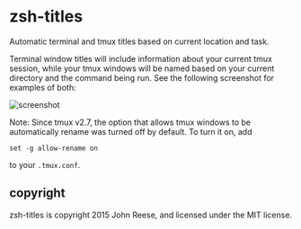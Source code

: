 # zsh-titles

Automatic terminal and tmux titles based on current location and task.

Terminal window titles will include information about your current tmux
session, while your tmux windows will be named based on your current directory
and the command being run.  See the following screenshot for examples of both:

![screenshot](https://raw.githubusercontent.com/jreese/zsh-titles/master/screenshot.png)

Note: Since tmux v2.7, the option that allows tmux windows to be automatically rename was turned off by default. To turn it on, add

    set -g allow-rename on

to your `.tmux.conf`.

## copyright

zsh-titles is copyright 2015 John Reese, and licensed under the MIT license.
